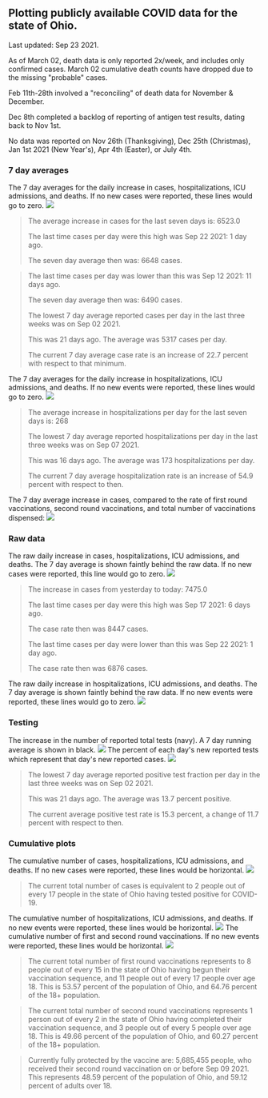 ## Plotting publicly available COVID data for the state of Ohio. 

Last updated: Sep 23 2021. 

As of March 02, death data is only reported 2x/week, and includes only confirmed cases. March 02 cumulative death counts have dropped due to the missing "probable" cases.

Feb 11th-28th involved a "reconciling" of death data for November & December.

Dec 8th completed a backlog of reporting of antigen test results, dating back to Nov 1st.

No data was reported on Nov 26th (Thanksgiving), Dec 25th (Christmas), Jan 1st 2021 (New Year's), Apr 4th (Easter), or July 4th.
### 7 day averages
The 7 day averages for the daily increase in cases, hospitalizations, ICU admissions, and deaths. If no new cases were reported, these lines would go to zero.
![](7dayaverage_cases.png)

>The average increase in cases for the last seven days is: 6523.0
>
>The last time cases per day were this high was Sep 22 2021: 1 day ago.
>
>The seven day average then was: 6648 cases.

>
>The last time cases per day was lower than this was Sep 12 2021: 11 days ago.
>
>The seven day average then was: 6490 cases.
>
>The lowest 7 day average reported cases per day in the last three weeks was on Sep 02 2021.
>
>This was 21 days ago. The average was 5317 cases per day.
>
>The current 7 day average case rate is an increase of 22.7 percent with respect to that minimum.

The 7 day averages for the daily increase in hospitalizations, ICU admissions, and deaths. If no new events were reported, these lines would go to zero.
![](7dayaverage_hospital.png)

>The average increase in hospitalizations per day for the last seven days is: 268
>
>The lowest 7 day average reported hospitalizations per day in the last three weeks was on Sep 07 2021.
>
>This was 16 days ago. The average was 173 hospitalizations per day.
>
>The current 7 day average hospitalization rate is an increase of 54.9 percent with respect to then.

The 7 day average increase in cases, compared to the rate of first round vaccinations, second round vaccinations, and total number of vaccinations dispensed:
![](DailyVaccinationsCases.png)

### Raw data
The raw daily increase in cases, hospitalizations, ICU admissions, and deaths. The 7 day average is shown faintly behind the raw data. If no new cases were reported, this line would go to zero.
![](DailyCases.png)

>The increase in cases from yesterday to today: 7475.0 
>
>The last time cases per day were this high was Sep 17 2021: 6 days ago. 
>
>The case rate then was 8447 cases.
>
>The last time cases per day were lower than this was Sep 22 2021: 1 day ago. 
>
>The case rate then was 6876 cases.

The raw daily increase in hospitalizations, ICU admissions, and deaths. The 7 day average is shown faintly behind the raw data. If no new events were reported, these lines would go to zero.
![](DailyHospitalizations.png)

### Testing

The increase in the number of reported total tests (navy). A 7 day running average is shown in black.
![](DailyTests.png)
The percent of each day's new reported tests which represent that day's new reported cases.
![](percentpositive_tests.png)

>The lowest 7 day average reported positive test fraction per day in the last three weeks was on Sep 02 2021.
>
>This was 21 days ago. The average was 13.7 percent positive. 
>
>The current average positive test rate is 15.3 percent, a change of 11.7 percent with respect to then. 

### Cumulative plots
The cumulative number of cases, hospitalizations, ICU admissions, and deaths. If no new cases were reported, these lines would be horizontal.
![](Cases.png)

>The current total number of cases is equivalent to 2 people out of every 17 people in the state of Ohio having tested positive for COVID-19.

The cumulative number of hospitalizations, ICU admissions, and deaths. If no new events were reported, these lines would be horizontal.
![](Hospitalizations.png)
The cumulative number of first and second round vaccinations. If no new events were reported, these lines would be horizontal.
![](Vaccinations.png)

>The current total number of first round vaccinations represents to 8 people out of every 15 in the state of Ohio having begun their vaccination sequence, and 11 people out of every 17 people over age 18.
 >This is 53.57 percent of the population of Ohio, and 64.76 percent of the 18+ population.

>The current total number of second round vaccinations represents 1 person out of every 2 in the state of Ohio having completed their vaccination sequence, and 3 people out of every 5 people over age 18. 
>This is 49.66 percent of the population of Ohio, and 60.27 percent of the 18+ population.

>Currently fully protected by the vaccine are: 5,685,455 people, who received their second round vaccination on or before Sep 09 2021.
>This represents 48.59 percent of the population of Ohio, and 59.12 percent of adults over 18.

